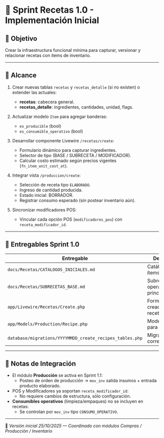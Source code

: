 # 🚀 Sprint Recetas 1.0 - Implementación Inicial

## 🎯 Objetivo
Crear la infraestructura funcional mínima para capturar, versionar y relacionar recetas con ítems de inventario.

---

## 🧩 Alcance

1. Crear nuevas tablas `recetas` y `recetas_detalle` (si no existen) o extender las actuales:
   - **recetas**: cabecera general.
   - **recetas_detalle**: ingredientes, cantidades, unidad, flags.

2. Actualizar modelo `Item` para agregar banderas:
   - `es_producible` (bool)
   - `es_consumible_operativo` (bool)

3. Desarrollar componente Livewire `/recetas/create`:
   - Formulario dinámico para capturar ingredientes.
   - Selector de tipo (BASE / SUBRECETA / MODIFICADOR).
   - Calcular costo estimado según precios vigentes (`fn_item_unit_cost_at`).

4. Integrar vista `/produccion/create`:
   - Selección de receta tipo `ELABORADO`.
   - Ingreso de cantidad producida.
   - Estado inicial: BORRADOR.
   - Registrar consumo esperado (sin postear inventario aún).

5. Sincronizar modificadores POS:
   - Vincular cada opción POS (`modificadores_pos`) con `receta_modificador_id`.

---

## 📅 Entregables Sprint 1.0

| Entregable | Descripción |
|-------------|--------------|
| `docs/Recetas/CATALOGOS_INICIALES.md` | Catálogo base de ítems y familias |
| `docs/Recetas/SUBRECETAS_BASE.md` | Subrecetas operativas principales |
| `app/Livewire/Recetas/Create.php` | Formulario de creación de recetas |
| `app/Models/Production/Recipe.php` | Modelo Eloquent para recetas |
| `database/migrations/YYYYMMDD_create_recipes_tables.php` | Migraciones correspondientes |

---

## 🧠 Notas de Integración

- El módulo **Producción** se activa en Sprint 1.1:
  - Posteo de orden de producción → `mov_inv` salida insumos + entrada producto elaborado.
- POS y Modificadores ya soportan `receta_modificador_id`:
  - No requiere cambios de estructura, sólo configuración.
- **Consumibles operativos** (limpieza/empaques) no se incluyen en recetas:
  - Se controlan por `mov_inv` tipo `CONSUMO_OPERATIVO`.

---

📍 *Versión inicial 25/10/2025 — Coordinado con módulos Compras / Producción / Inventario*
